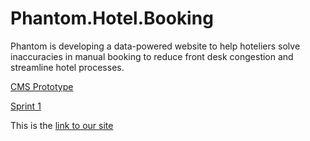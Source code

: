 # Phantom.Hotel.Booking

Phantom is developing a data-powered website to help hoteliers solve inaccuracies in manual booking to reduce front desk congestion and streamline hotel processes.

[CMS Prototype](https://bryanblue11.wixsite.com/phantom)

[Sprint 1](https://hotel-app-flax-chi.vercel.app/) 

This is the [link to our site](http://169.239.251.102:3341/~kelvin.ahiakpor/PHANTOM_HOTEL_BOOKING/)
